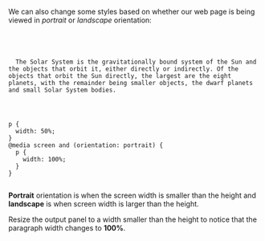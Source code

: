We can also change some
styles based on whether
our web page is being
viewed in *portrait*
or *landscape* orientation:

<Editor lang="css">
<code>
<panel lang="html">
<p>
  The Solar System is the gravitationally bound system of the Sun and the objects that orbit it, either directly or indirectly. Of the objects that orbit the Sun directly, the largest are the eight planets, with the remainder being smaller objects, the dwarf planets and small Solar System bodies.
</p>
</panel>
<panel lang="css">
p {
  width: 50%;
}
@media screen and (orientation: portrait) {
  p {
    width: 100%;
  }
}
</panel>
</code>
</Editor>

**Portrait** orientation is
when the screen width is
smaller than the height
and
**landscape** is when screen
width is larger than the
height.

Resize the output
panel to a width smaller
than the height to notice
that the paragraph width
changes to **100%**.